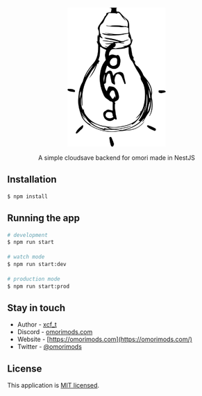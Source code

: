 <p align="center">
  <a href="http://omorimods.com/" target="blank"><img src="https://raw.githubusercontent.com/xcf-t/omori.cloud/5f5b380eba796bf18a6b6ba06dce96cd2fb4ddc4/logo.svg" height="320" alt="Nest Logo" /></a>
</p>

  <p align="center">A simple cloudsave backend for omori made in NestJS</p>

## Installation

```bash
$ npm install
```

## Running the app

```bash
# development
$ npm run start

# watch mode
$ npm run start:dev

# production mode
$ npm run start:prod
```

## Stay in touch

- Author - [xcf_t](https://github.com/xcf_t)
- Discord - [omorimods.com](https://discord.com/invite/EDTMF85Hnp)
- Website - [https://omorimods.com](https://omorimods.com/)
- Twitter - [@omorimods](https://twitter.com/omorimods)

## License

This application is [MIT licensed](LICENSE).
